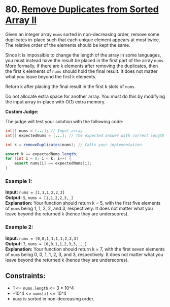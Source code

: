 # 80. [Remove Duplicates from Sorted Array II](https://leetcode.com/problems/remove-duplicates-from-sorted-array-ii/description/)

Given an integer array `nums` sorted in non-decreasing order, remove some duplicates in-place such that each unique element appears at most twice. The relative order of the elements should be kept the same.

Since it is impossible to change the length of the array in some languages, you must instead have the result be placed in the first part of the array `nums`. More formally, if there are k elements after removing the duplicates, then the first k elements of `nums` should hold the final result. It does not matter what you leave beyond the first k elements.

Return k after placing the final result in the first k slots of `nums`.

Do not allocate extra space for another array. You must do this by modifying the input array in-place with O(1) extra memory.

**Custom Judge:**

The judge will test your solution with the following code:

```java
int[] nums = [...]; // Input array
int[] expectedNums = [...]; // The expected answer with correct length

int k = removeDuplicates(nums); // Calls your implementation

assert k == expectedNums.length;
for (int i = 0; i < k; i++) {
    assert nums[i] == expectedNums[i];
}
```

### Example 1:
**Input:** `nums = [1,1,1,2,2,3]`  
**Output:** `5`, `nums = [1,1,2,2,3,_]`  
**Explanation:** Your function should return k = 5, with the first five elements of `nums` being 1, 1, 2, 2, and 3, respectively. It does not matter what you leave beyond the returned k (hence they are underscores).

### Example 2:
**Input:** `nums = [0,0,1,1,1,1,2,3,3]`  
**Output:** `7`, `nums = [0,0,1,1,2,3,3,_,_]`  
**Explanation:** Your function should return k = 7, with the first seven elements of `nums` being 0, 0, 1, 1, 2, 3, and 3, respectively. It does not matter what you leave beyond the returned k (hence they are underscores).

## Constraints:
- 1 <= `nums.length` <= 3 * 10^4
- -10^4 <= `nums[i]` <= 10^4
- `nums` is sorted in non-decreasing order.
